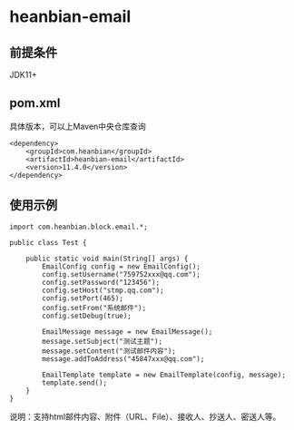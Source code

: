# heanbian-email

## 前提条件
JDK11+
## pom.xml

具体版本，可以上Maven中央仓库查询

```
<dependency>
	<groupId>com.heanbian</groupId>
	<artifactId>heanbian-email</artifactId>
	<version>11.4.0</version>
</dependency>
```

## 使用示例

```
import com.heanbian.block.email.*;

public class Test {

	public static void main(String[] args) {
		EmailConfig config = new EmailConfig();
		config.setUsername("759752xxx@qq.com");
		config.setPassword("123456");
		config.setHost("stmp.qq.com");
		config.setPort(465);
		config.setFrom("系统邮件");
		config.setDebug(true);

		EmailMessage message = new EmailMessage();
		message.setSubject("测试主题");
		message.setContent("测试邮件内容");
		message.addToAddress("45847xxx@qq.com");

		EmailTemplate template = new EmailTemplate(config, message);
		template.send();
	}
}
```

说明：支持html邮件内容、附件（URL、File）、接收人、抄送人、密送人等。